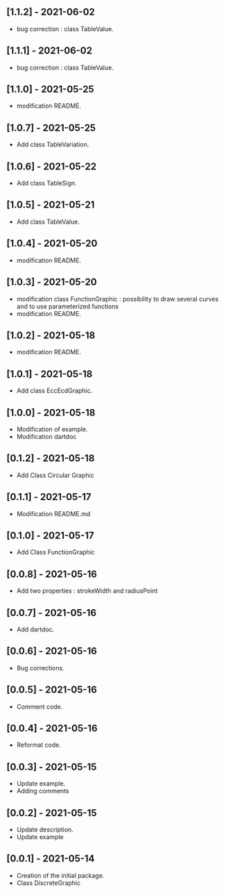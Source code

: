## [1.1.2] - 2021-06-02

* bug correction : class TableValue.

## [1.1.1] - 2021-06-02

* bug correction : class TableValue.

## [1.1.0] - 2021-05-25

* modification README.

## [1.0.7] - 2021-05-25

* Add class TableVariation.

## [1.0.6] - 2021-05-22

* Add class TableSign.

## [1.0.5] - 2021-05-21

* Add class TableValue.

## [1.0.4] - 2021-05-20

* modification README.

## [1.0.3] - 2021-05-20

* modification class FunctionGraphic : possibility to draw several curves and to use parameterized functions 
* modification README.

## [1.0.2] - 2021-05-18

* modification README.

## [1.0.1] - 2021-05-18

* Add class EccEcdGraphic.

## [1.0.0] - 2021-05-18

* Modification of example.
* Modification dartdoc

## [0.1.2] - 2021-05-18

* Add Class Circular Graphic

## [0.1.1] - 2021-05-17

* Modification README.md

## [0.1.0] - 2021-05-17

* Add Class FunctionGraphic

## [0.0.8] - 2021-05-16

* Add two properties : strokeWidth and radiusPoint

## [0.0.7] - 2021-05-16

* Add dartdoc.

## [0.0.6] - 2021-05-16

* Bug corrections.

## [0.0.5] - 2021-05-16

* Comment code.

## [0.0.4] - 2021-05-16

* Reformat code.

## [0.0.3] - 2021-05-15

* Update example.
* Adding comments

## [0.0.2] - 2021-05-15

* Update description.
* Update example

## [0.0.1] - 2021-05-14

* Creation of the initial package.
* Class DiscreteGraphic 